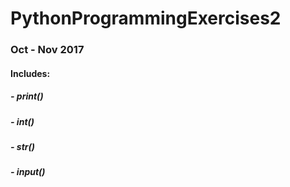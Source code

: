 # PythonProgrammingExercises2
### Oct - Nov 2017

#### Includes:
##### - print()
##### - int()
##### - str()
##### - input()